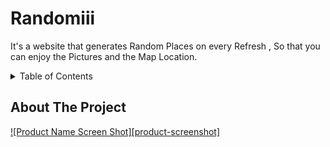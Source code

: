 # Randomiii
It's a website that generates Random Places on every Refresh , So that you can enjoy the Pictures and the Map Location.


<!-- TABLE OF CONTENTS -->

<details>
  <summary>Table of Contents</summary>
  <ol>
    <ul>
      <a href="#about-the-project">About The Project</a>
      <ul>
      <ul> <a href="#built-with">Built With</a>
      </ul>

   

  </ol>
</details>



<!-- ABOUT THE PROJECT -->
## About The Project

[![Product Name Screen Shot][product-screenshot]](https://aniketshukla14.github.io/Randomiii/)
